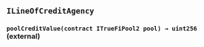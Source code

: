 ## `ILineOfCreditAgency`






### `poolCreditValue(contract ITrueFiPool2 pool) → uint256` (external)






